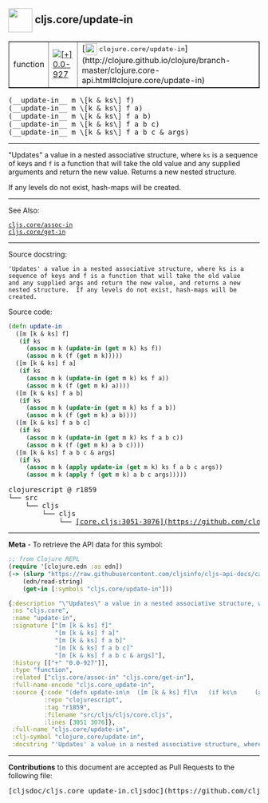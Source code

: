 ## <img width="48px" valign="middle" src="http://i.imgur.com/Hi20huC.png"> cljs.core/update-in

 <table border="1">
<tr>

<td>function</td>
<td><a href="https://github.com/cljsinfo/cljs-api-docs/tree/0.0-927"><img valign="middle" alt="[+] 0.0-927" src="https://img.shields.io/badge/+-0.0--927-lightgrey.svg"></a> </td>
<td>
[<img height="24px" valign="middle" src="http://i.imgur.com/1GjPKvB.png"> <samp>clojure.core/update-in</samp>](http://clojure.github.io/clojure/branch-master/clojure.core-api.html#clojure.core/update-in)
</td>
</tr>
</table>

 <samp>
(__update-in__ m \[k & ks\] f)<br>
</samp>
 <samp>
(__update-in__ m \[k & ks\] f a)<br>
</samp>
 <samp>
(__update-in__ m \[k & ks\] f a b)<br>
</samp>
 <samp>
(__update-in__ m \[k & ks\] f a b c)<br>
</samp>
 <samp>
(__update-in__ m \[k & ks\] f a b c & args)<br>
</samp>

---

"Updates" a value in a nested associative structure, where `ks` is a sequence of
keys and `f` is a function that will take the old value and any supplied
arguments and return the new value. Returns a new nested structure.

If any levels do not exist, hash-maps will be created.

---


See Also:

[`cljs.core/assoc-in`](cljs.core_assoc-in.md)<br>
[`cljs.core/get-in`](cljs.core_get-in.md)<br>

---

Source docstring:

```
'Updates' a value in a nested associative structure, where ks is a
sequence of keys and f is a function that will take the old value
and any supplied args and return the new value, and returns a new
nested structure.  If any levels do not exist, hash-maps will be
created.
```

Source code:

```clj
(defn update-in
  ([m [k & ks] f]
   (if ks
     (assoc m k (update-in (get m k) ks f))
     (assoc m k (f (get m k)))))
  ([m [k & ks] f a]
   (if ks
     (assoc m k (update-in (get m k) ks f a))
     (assoc m k (f (get m k) a))))
  ([m [k & ks] f a b]
   (if ks
     (assoc m k (update-in (get m k) ks f a b))
     (assoc m k (f (get m k) a b))))
  ([m [k & ks] f a b c]
   (if ks
     (assoc m k (update-in (get m k) ks f a b c))
     (assoc m k (f (get m k) a b c))))
  ([m [k & ks] f a b c & args]
   (if ks
     (assoc m k (apply update-in (get m k) ks f a b c args))
     (assoc m k (apply f (get m k) a b c args)))))
```

 <pre>
clojurescript @ r1859
└── src
    └── cljs
        └── cljs
            └── <ins>[core.cljs:3051-3076](https://github.com/clojure/clojurescript/blob/r1859/src/cljs/cljs/core.cljs#L3051-L3076)</ins>
</pre>


---

__Meta__ - To retrieve the API data for this symbol:

```clj
;; from Clojure REPL
(require '[clojure.edn :as edn])
(-> (slurp "https://raw.githubusercontent.com/cljsinfo/cljs-api-docs/catalog/cljs-api.edn")
    (edn/read-string)
    (get-in [:symbols "cljs.core/update-in"]))
```

```clj
{:description "\"Updates\" a value in a nested associative structure, where `ks` is a sequence of\nkeys and `f` is a function that will take the old value and any supplied\narguments and return the new value. Returns a new nested structure.\n\nIf any levels do not exist, hash-maps will be created.",
 :ns "cljs.core",
 :name "update-in",
 :signature ["[m [k & ks] f]"
             "[m [k & ks] f a]"
             "[m [k & ks] f a b]"
             "[m [k & ks] f a b c]"
             "[m [k & ks] f a b c & args]"],
 :history [["+" "0.0-927"]],
 :type "function",
 :related ["cljs.core/assoc-in" "cljs.core/get-in"],
 :full-name-encode "cljs.core_update-in",
 :source {:code "(defn update-in\n  ([m [k & ks] f]\n   (if ks\n     (assoc m k (update-in (get m k) ks f))\n     (assoc m k (f (get m k)))))\n  ([m [k & ks] f a]\n   (if ks\n     (assoc m k (update-in (get m k) ks f a))\n     (assoc m k (f (get m k) a))))\n  ([m [k & ks] f a b]\n   (if ks\n     (assoc m k (update-in (get m k) ks f a b))\n     (assoc m k (f (get m k) a b))))\n  ([m [k & ks] f a b c]\n   (if ks\n     (assoc m k (update-in (get m k) ks f a b c))\n     (assoc m k (f (get m k) a b c))))\n  ([m [k & ks] f a b c & args]\n   (if ks\n     (assoc m k (apply update-in (get m k) ks f a b c args))\n     (assoc m k (apply f (get m k) a b c args)))))",
          :repo "clojurescript",
          :tag "r1859",
          :filename "src/cljs/cljs/core.cljs",
          :lines [3051 3076]},
 :full-name "cljs.core/update-in",
 :clj-symbol "clojure.core/update-in",
 :docstring "'Updates' a value in a nested associative structure, where ks is a\nsequence of keys and f is a function that will take the old value\nand any supplied args and return the new value, and returns a new\nnested structure.  If any levels do not exist, hash-maps will be\ncreated."}

```

---

__Contributions__ to this document are accepted as Pull Requests to the following file:

 <pre>
[cljsdoc/cljs.core_update-in.cljsdoc](https://github.com/cljsinfo/cljs-api-docs/blob/master/cljsdoc/cljs.core_update-in.cljsdoc)
</pre>

